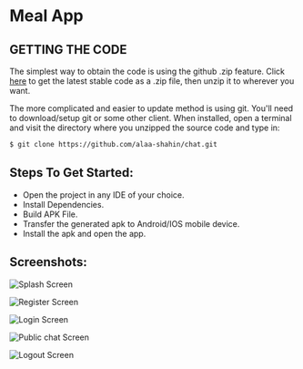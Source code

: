 # Meal App

## GETTING THE CODE
The simplest way to obtain the code is using the github .zip feature. Click [here](https://github.com/alaa-shahin/chat/archive/master.zip) to get the latest stable code as a .zip file, then unzip it to wherever you want.

The more complicated and easier to update method is using git. You'll need to download/setup git or some other client. When installed, open a terminal and visit the directory where you unzipped the source code and type in:
```sh
$ git clone https://github.com/alaa-shahin/chat.git
```
## Steps To Get Started:

 - Open the project in any IDE of your choice.
 - Install Dependencies.
 - Build APK File.
 - Transfer the generated apk to Android/IOS mobile device.
 - Install the apk and open the app.
 
## Screenshots:

![Splash Screen](https://github.com/alaa-shahin/chat/blob/master/chat%20app%20screenshots/splash%20screen.png "Splash Screen")

![Register Screen](https://github.com/alaa-shahin/chat/blob/master/chat%20app%20screenshots/register.png "Register Screen")

![Login Screen](https://github.com/alaa-shahin/chat/blob/master/chat%20app%20screenshots/login.png "Login Screen")

![Public chat Screen](https://github.com/alaa-shahin/chat/blob/master/chat%20app%20screenshots/public%20chat%20room.png "Public chat Screen")

![Logout Screen](https://github.com/alaa-shahin/chat/blob/master/chat%20app%20screenshots/logout.png "Logout Screen")